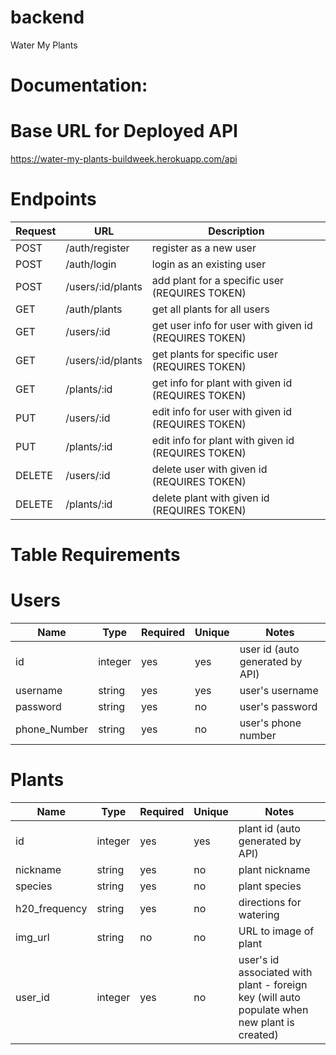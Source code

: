 # backend

Water My Plants

# Documentation:

# Base URL for Deployed API

https://water-my-plants-buildweek.herokuapp.com/api

# Endpoints
| Request | URL               | Description |
| ------- | ----------------- | ----------- |
| POST    | /auth/register    | register as a new user |
| POST    | /auth/login       | login as an existing user |
| POST    | /users/:id/plants | add plant for a specific user (REQUIRES TOKEN) |
| GET     | /auth/plants      | get all plants for all users |
| GET     | /users/:id        | get user info for user with given id (REQUIRES TOKEN) |
| GET     | /users/:id/plants | get plants for specific user (REQUIRES TOKEN) |
| GET     | /plants/:id       | get info for plant with given id (REQUIRES TOKEN) |
| PUT     | /users/:id        | edit info for user with given id (REQUIRES TOKEN) |
| PUT     | /plants/:id       | edit info for plant with given id (REQUIRES TOKEN) |
| DELETE  | /users/:id        | delete user with given id (REQUIRES TOKEN) |
| DELETE  | /plants/:id       | delete plant with given id (REQUIRES TOKEN) |


# Table Requirements

# Users
| Name         | Type    | Required | Unique | Notes |
| ------------ | ------- | -------- | ------ | ----- |
| id           | integer | yes      | yes    | user id (auto generated by API) |
| username     | string  | yes      | yes    | user's username |
| password     | string  | yes      | no     | user's password |
| phone_Number | string  | yes      | no     | user's phone number |

# Plants
| Name          | Type    | Required | Unique | Notes |
| ------------- | ------- | -------- | ------ | ----- |
| id            | integer | yes      | yes    | plant id (auto generated by API) |
| nickname      | string  | yes      | no     | plant nickname |
| species       | string  | yes      | no     | plant species |
| h20_frequency | string  | yes      | no     | directions for watering |
| img_url       | string  | no       | no     | URL to image of plant |
| user_id       | integer | yes      | no     | user's id associated with plant - foreign key (will auto populate when new plant is created) |